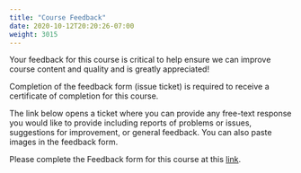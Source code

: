 ```yaml
---
title: "Course Feedback"
date: 2020-10-12T20:20:26-07:00
weight: 3015
---
```

Your feedback for this course is critical to help ensure we can improve
course content and quality and is greatly appreciated!

Completion of the feedback form (issue ticket) is required to receive a
certificate of completion for this course.

The link below opens a ticket where you can provide any free-text
response you would like to provide including reports of problems or
issues, suggestions for improvement, or general feedback. You can also
paste images in the feedback form. 

Please complete the Feedback form for this course at this
[link](https://github.com/ModernAppsNinja/CourseFeedback/issues/new?assignees=&labels=COU-VT7933&template=COU-VT7933-feedback.md&title=).
